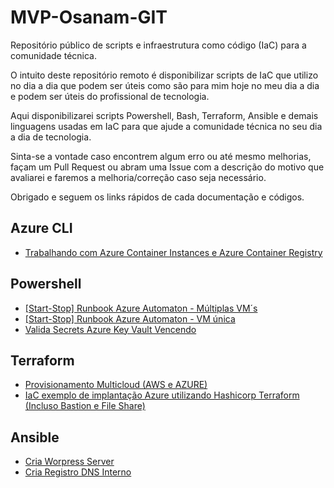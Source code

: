 # MVP-Osanam-GIT
Repositório público de scripts e infraestrutura como código (IaC) para a comunidade técnica.

O intuito deste repositório remoto é disponibilizar scripts de IaC que utilizo no dia a dia que podem ser úteis como são para mim hoje no meu dia a dia e podem ser úteis do profissional de tecnologia.

Aqui disponibilizarei scripts Powershell, Bash, Terraform, Ansible e demais linguagens usadas em IaC para que ajude a comunidade técnica no seu dia a dia de tecnologia.

Sinta-se a vontade caso encontrem algum erro ou até mesmo melhorias, façam um Pull Request ou abram uma Issue com a descrição do motivo que avaliarei e faremos a melhoria/correção caso seja necessário.

Obrigado e seguem os links rápidos de cada documentação e códigos.

## Azure CLI
- [Trabalhando com Azure Container Instances e Azure Container Registry](https://github.com/osanam-giordane/MVP-Osanam-GIT/tree/main/Azure_CLI/Containers)
  
 ## Powershell
 -  [[Start-Stop] Runbook Azure Automaton - Múltiplas VM´s](https://github.com/osanam-giordane/MVP-Osanam-GIT/tree/main/Powershell/AZURE/Runbook_Automation/Start_Stop_VM/multiple_vms)
 -  [[Start-Stop] Runbook Azure Automaton - VM única](https://github.com/osanam-giordane/MVP-Osanam-GIT/tree/main/Powershell/AZURE/Runbook_Automation/Start_Stop_VM/single_vm)
 -  [Valida Secrets Azure Key Vault Vencendo](https://github.com/osanam-giordane/MVP-Osanam-GIT/tree/main/Powershell/AZURE/Valida_Secrets_vencendo)

## Terraform
-  [Provisionamento Multicloud (AWS e AZURE)](https://github.com/osanam-giordane/MVP-Osanam-GIT/tree/main/Terraform/IaC%20Multicloud)
-  [IaC exemplo de implantação Azure utilizando Hashicorp Terraform (Incluso Bastion e File Share)](https://github.com/osanam-giordane/MVP-Osanam-GIT/tree/main/Terraform/azure/cria_vm_com_bastion)

## Ansible
-  [Cria Worpress Server](https://github.com/osanam-giordane/MVP-Osanam-GIT/tree/main/ansible/Cria_Worpress_Server)
-  [Cria Registro DNS Interno](https://github.com/osanam-giordane/MVP-Osanam-GIT/tree/main/ansible/Cria_registro_dns_domain_windows/roles/windowsserver-dns)
